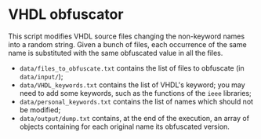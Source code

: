 # VHDL obfuscator

This script modifies VHDL source files changing the non-keyword names into a random string.
Given a bunch of files, each occurrence of the same name is substituted with the same obfuscated value in all the files.

- `data/files_to_obfuscate.txt` contains the list of files to obfuscate (in `data/input/`);
- `data/VHDL_keywords.txt` contains the list of VHDL's keyword; you may need to add some keywords, such as the functions of the `ieee` libraries;
- `data/personal_keywords.txt` contains the list of names which should not be modified;
- `data/output/dump.txt` contains, at the end of the execution, an array of objects containing for each original name its obfuscated version.

